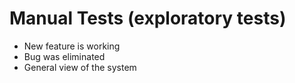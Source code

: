 # Manual Tests (exploratory tests)

* New feature is working
* Bug was eliminated
* General view of the system


